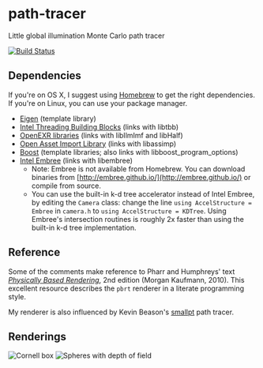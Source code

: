 path-tracer
===========

Little global illumination Monte Carlo path tracer

[![Build Status](https://semaphoreapp.com/api/v1/projects/f17e953b-83a4-4364-a2e3-04e1f126be21/317820/shields_badge.svg)](https://semaphoreapp.com/sdao/path-tracer)

Dependencies
------------
If you're on OS X, I suggest using [Homebrew](http://brew.sh/) to get the right
dependencies. If you're on Linux, you can use your package manager.

* [Eigen](http://eigen.tuxfamily.org/)
  (template library)
* [Intel Threading Building Blocks](https://www.threadingbuildingblocks.org/)
  (links with libtbb)
* [OpenEXR libraries](http://openexr.com/)
  (links with libIlmImf and libHalf)
* [Open Asset Import Library](http://assimp.sourceforge.net/)
  (links with libassimp)
* [Boost](http://www.boost.org/)
  (template libraries; also links with libboost_program_options)
* [Intel Embree](http://embree.github.io/)
  (links with libembree)
  * Note: Embree is not available from Homebrew. You can download binaries
    from [http://embree.github.io/](http://embree.github.io/) or compile from
    source.
  * You can use the built-in k-d tree accelerator instead of Intel Embree, by
    editing the `Camera` class: change the line `using AccelStructure = Embree`
    in `camera.h` to `using AccelStructure = KDTree`. Using Embree's
    intersection routines is roughly 2x faster than using the built-in k-d
    tree implementation.

Reference
---------
Some of the comments make reference to Pharr and Humphreys' text
[*Physically Based Rendering*](pbrt.org), 2nd edition (Morgan Kaufmann, 2010).
This excellent resource describes the `pbrt` renderer in a literate
programming style.

My renderer is also influenced by Kevin Beason's
[smallpt](http://www.kevinbeason.com/smallpt/) path tracer.

Renderings
----------
![Cornell box](https://raw.githubusercontent.com/wiki/sdao/path-tracer/pathtracer_dragon_800iters_1hr.png)
![Spheres with depth of field](https://raw.githubusercontent.com/wiki/sdao/path-tracer/pathtracer_spheres_800iters_30min.png)
